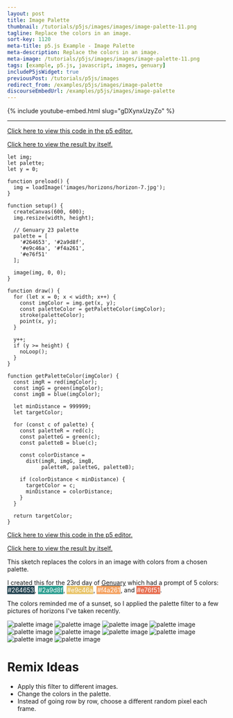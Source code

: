 ```yaml
---
layout: post
title: Image Palette
thumbnail: /tutorials/p5js/images/images/image-palette-11.png
tagline: Replace the colors in an image.
sort-key: 1120
meta-title: p5.js Example - Image Palette
meta-description: Replace the colors in an image.
meta-image: /tutorials/p5js/images/images/image-palette-11.png
tags: [example, p5.js, javascript, images, genuary]
includeP5jsWidget: true
previousPost: /tutorials/p5js/images
redirect_from: /examples/p5js/images/image-palette
discourseEmbedUrl: /examples/p5js/images/image-palette
---
```


{% include youtube-embed.html slug="gDXynxUzyZo" %}

---

[Click here to view this code in the p5 editor.](https://editor.p5js.org/KevinWorkman/sketches/mrAk5h1g2)

[Click here to view the result by itself.](https://editor.p5js.org/KevinWorkman/present/mrAk5h1g2)

```
let img;
let palette;
let y = 0;

function preload() {
  img = loadImage('images/horizons/horizon-7.jpg');
}

function setup() {
  createCanvas(600, 600);
  img.resize(width, height);

  // Genuary 23 palette
  palette = [
    '#264653', '#2a9d8f',
    '#e9c46a', '#f4a261',
    '#e76f51'
  ];

  image(img, 0, 0);
}

function draw() {
  for (let x = 0; x < width; x++) {
    const imgColor = img.get(x, y);
    const paletteColor = getPaletteColor(imgColor);
    stroke(paletteColor);
    point(x, y);
  }

  y++;
  if (y >= height) {
    noLoop();
  }
}

function getPaletteColor(imgColor) {
  const imgR = red(imgColor);
  const imgG = green(imgColor);
  const imgB = blue(imgColor);

  let minDistance = 999999;
  let targetColor;

  for (const c of palette) {
    const paletteR = red(c);
    const paletteG = green(c);
    const paletteB = blue(c);

    const colorDistance =
      dist(imgR, imgG, imgB,
           paletteR, paletteG, paletteB);

    if (colorDistance < minDistance) {
      targetColor = c;
      minDistance = colorDistance;
    }
  }

  return targetColor;
}
```

[Click here to view this code in the p5 editor.](https://editor.p5js.org/KevinWorkman/sketches/mrAk5h1g2)

[Click here to view the result by itself.](https://editor.p5js.org/KevinWorkman/present/mrAk5h1g2)

This sketch replaces the colors in an image with colors from a chosen palette.

I created this for the 23rd day of [Genuary](https://genuary2021.github.io/) which had a prompt of 5 colors:
<span style="padding: 1px; color:white; background:#264653">#264653</span>,
<span style="padding: 1px; color:white; background:#2a9d8f">#2a9d8f</span>,
<span style="padding: 1px; color:white; background:#e9c46a">#e9c46a</span>,
<span style="padding: 1px; color:white; background:#f4a261">#f4a261</span>, and
<span style="padding: 1px; color:white; background:#e76f51">#e76f51</span>.

The colors reminded me of a sunset, so I applied the palette filter to a few pictures of horizons I've taken recently.

![palette image](/tutorials/p5js/images/images/image-palette-1.gif)
![palette image](/tutorials/p5js/images/images/image-palette-2.gif)
![palette image](/tutorials/p5js/images/images/image-palette-3.gif)
![palette image](/tutorials/p5js/images/images/image-palette-4.gif)
![palette image](/tutorials/p5js/images/images/image-palette-5.gif)
![palette image](/tutorials/p5js/images/images/image-palette-6.gif)
![palette image](/tutorials/p5js/images/images/image-palette-7.gif)
![palette image](/tutorials/p5js/images/images/image-palette-8.gif)
![palette image](/tutorials/p5js/images/images/image-palette-9.gif)
![palette image](/tutorials/p5js/images/images/image-palette-10.gif)

# Remix Ideas

- Apply this filter to different images.
- Change the colors in the palette.
- Instead of going row by row, choose a different random pixel each frame.
